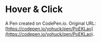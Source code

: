 # Hover & Click

A Pen created on CodePen.io. Original URL: [https://codepen.io/yohuck/pen/PoEKLao](https://codepen.io/yohuck/pen/PoEKLao).


